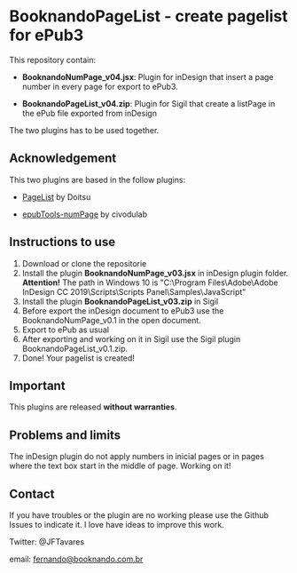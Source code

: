 # BooknandoPageList - create pagelist for ePub3

This repository contain:

- **BooknandoNumPage_v04.jsx**: Plugin for inDesign that insert a page number in every page for export to ePub3.

- **BooknandoPageList_v04.zip**: Plugin for Sigil that create a listPage in the ePub file exported from inDesign

The two plugins has to be used together.

## Acknowledgement

This two plugins are based in the follow plugins:
- [PageList](https://www.mobileread.com/forums/showthread.php?t=265237) by Doitsu

- [epubTools-numPage](https://github.com/civodulab/epubTools-numPage) by civodulab

## Instructions to use
1. Download or clone the repositorie
2. Install the plugin **BooknandoNumPage_v03.jsx** in inDesign plugin folder. **Attention!** The path in Windows 10 is "C:\Program Files\Adobe\Adobe InDesign CC 2019\Scripts\Scripts Panel\Samples\JavaScript"
3. Install the plugin **BooknandoPageList_v03.zip** in Sigil
4. Before export the inDesign document to ePub3 use the BooknandoNumPage_v0.1 in the open document.
5. Export to ePub as usual
6. After exporting and working on it in Sigil use the Sigil plugin BooknandoPageList_v0.1.zip.
7. Done! Your pagelist is created!

## Important
This plugins are released **without warranties**. 

## Problems and limits
The inDesign plugin do not apply numbers in inicial pages or in pages where the text box start in the middle of page. Working on it!

## Contact
If you have troubles or the plugin are no working please use the Github Issues to indicate it.
I love have ideas to improve this work.


Twitter: @JFTavares

email: fernando@booknando.com.br